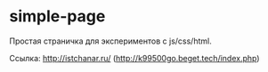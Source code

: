 # simple-page

Простая страничка для экспериментов с js/css/html.

Ссылка: http://istchanar.ru/ (http://k99500go.beget.tech/index.php)

